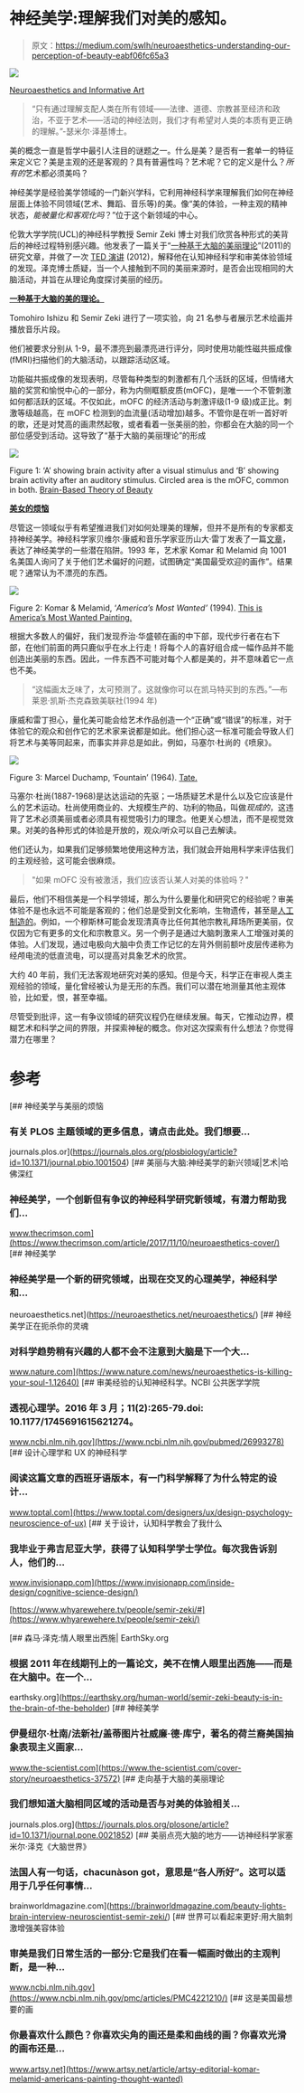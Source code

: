 # 神经美学:理解我们对美的感知。

> 原文：<https://medium.com/swlh/neuroaesthetics-understanding-our-perception-of-beauty-eabf06fc65a3>

![](img/a2a08aa0c280bb775a49b81651fb1339.png)

[Neuroaesthetics and Informative Art](https://www.idashboards.com/blog/2017/08/23/neuroaesthetics-and-informative-art/)

> “只有通过理解支配人类在所有领域——法律、道德、宗教甚至经济和政治，不亚于艺术——活动的神经法则，我们才有希望对人类的本质有更正确的理解。”-瑟米尔·泽基博士。

美的概念一直是哲学中最引人注目的谜题之一。什么是美？是否有一套单一的特征来定义它？美是主观的还是客观的？具有普遍性吗？艺术呢？它的定义是什么？*所有的*艺术都必须美吗？

神经美学是经验美学领域的一门新兴学科，它利用神经科学来理解我们如何在神经层面上体验不同领域(艺术、舞蹈、音乐等)的美。像“美的体验，一种主观的精神状态，*能被量化和客观化吗*？”位于这个新领域的中心。

伦敦大学学院(UCL)的神经科学教授 Semir Zeki 博士对我们欣赏各种形式的美背后的神经过程特别感兴趣。他发表了一篇关于“[一种基于大脑的美丽理论](https://journals.plos.org/plosone/article?id=10.1371/journal.pone.0021852)”(2011)的研究文章，并做了一次 [TED 演讲](https://www.youtube.com/watch?reload=9&v=3E46oWB4V0s) (2012)，解释他在认知神经科学和审美体验领域的发现。泽克博士质疑，当一个人接触到不同的美丽来源时，是否会出现相同的大脑活动，并旨在从理论角度探讨美丽的经历。

[**一种基于大脑的美的理论。**](https://journals.plos.org/plosone/article?id=10.1371/journal.pone.0021852)

Tomohiro Ishizu 和 Semir Zeki 进行了一项实验，向 21 名参与者展示艺术绘画并播放音乐片段。

他们被要求分别从 1-9，最不漂亮到最漂亮进行评分，同时使用功能性磁共振成像(fMRI)扫描他们的大脑活动，以跟踪活动区域。

功能磁共振成像的发现表明，尽管每种类型的刺激都有几个活跃的区域，但情绪大脑的奖赏和愉悦中心的一部分，称为内侧眶额皮质(mOFC)，是唯一一个不管刺激如何都活跃的区域。不仅如此，mOFC 的经济活动与刺激评级(1-9 级)成正比。刺激等级越高，在 mOFC 检测到的血流量(活动增加)越多。不管你是在听一首好听的歌，还是对梵高的画肃然起敬，或者看着一张美丽的脸，你都会在大脑的同一个部位感受到活动。这导致了“基于大脑的美丽理论”的形成

![](img/040eb28f86c172d19c4b7063662ed998.png)

Figure 1: ‘A’ showing brain activity after a visual stimulus and ‘B’ showing brain activity after an auditory stimulus. Circled area is the mOFC, common in both. [Brain-Based Theory of Beauty](https://journals.plos.org/plosone/article?id=10.1371/journal.pone.0021852)

[**美女的烦恼**](https://journals.plos.org/plosbiology/article?id=10.1371/journal.pbio.1001504)

尽管这一领域似乎有希望推进我们对如何处理美的理解，但并不是所有的专家都支持神经美学。神经科学家贝维尔·康威和音乐学家亚历山大·雷丁发表了一篇[文章](https://journals.plos.org/plosbiology/article?id=10.1371/journal.pbio.1001504)，表达了神经美学的一些潜在陷阱。1993 年，艺术家 Komar 和 Melamid 向 1001 名美国人询问了关于他们艺术偏好的问题，试图确定“美国最受欢迎的画作”。结果呢？通常认为不漂亮的东西。

![](img/a31d057c517669f723e4906645c0c4b7.png)

Figure 2: Komar & Melamid, ‘*America’s Most Wanted’* (1994). [This is America’s Most Wanted Painting.](https://www.artsy.net/article/artsy-editorial-komar-melamid-americans-painting-thought-wanted)

根据大多数人的偏好，我们发现乔治·华盛顿在画的中下部，现代步行者在右下部，在他们前面的两只鹿似乎在水上行走！将每个人的喜好组合成一幅作品并不能创造出美丽的东西。因此，一件东西不可能对每个人都是美的，并不意味着它一点也不美。

> “这幅画太乏味了，太可预测了。这就像你可以在凯马特买到的东西。”—布莱恩·凯斯·杰克森致美联社(1994 年)

康威和雷丁担心，量化美可能会给艺术作品创造一个“正确”或“错误”的标准，对于体验它的观众和创作它的艺术家来说都是如此。他们担心这一标准可能会导致人们将艺术与美等同起来，而事实并非总是如此，例如，马塞尔·杜尚的《喷泉》。

![](img/daa59d192d37eb8131e78b6dba2d3671.png)

Figure 3: Marcel Duchamp, ‘Fountain’ (1964). [Tate.](https://www.tate.org.uk/art/artworks/duchamp-fountain-t07573)

马塞尔·杜尚(1887-1968)是达达运动的先驱；一场质疑艺术是什么以及它应该是什么的艺术运动。杜尚使用商业的、大规模生产的、功利的物品，叫做*现成的*，这违背了艺术必须美丽或者必须具有视觉吸引力的理念。他更关心想法，而不是视觉效果。对美的各种形式的体验是开放的，观众/听众可以自己去解读。

他们还认为，如果我们足够频繁地使用这种方法，我们就会开始用科学来评估我们的主观经验，这可能会很麻烦。

> "如果 mOFC 没有被激活，我们应该否认某人对美的体验吗？"

最后，他们不相信美是一个科学领域，那么为什么要量化和研究它的经验呢？审美体验不是也永远不可能是客观的；他们总是受到文化影响，生物遗传，甚至是[人工制造的](https://www.ncbi.nlm.nih.gov/pmc/articles/PMC4221210/)。例如，一个穆斯林可能会发现清真寺比任何其他宗教礼拜场所更美丽，仅仅因为它有更多的文化和宗教意义。另一个例子是通过大脑刺激来人工增强对美的体验。人们发现，通过电极向大脑中负责工作记忆的左背外侧前额叶皮层传递称为经颅电流的低直流电，可以提高对具象艺术的欣赏。

大约 40 年前，我们无法客观地研究对美的感知。但是今天，科学正在审视人类主观经验的领域，量化曾经被认为是无形的东西。我们可以潜在地测量其他主观体验，比如爱，恨，甚至幸福。

尽管受到批评，这一有争议领域的研究议程仍在继续发展。每天，它推动边界，模糊艺术和科学之间的界限，并探索神秘的概念。你对这次探索有什么想法？你觉得潜力在哪里？

# 参考

[](https://journals.plos.org/plosbiology/article?id=10.1371/journal.pbio.1001504) [## 神经美学与美丽的烦恼

### 有关 PLOS 主题领域的更多信息，请点击此处。我们想要…

journals.plos.or](https://journals.plos.org/plosbiology/article?id=10.1371/journal.pbio.1001504) [](https://www.thecrimson.com/article/2017/11/10/neuroaesthetics-cover/) [## 美丽与大脑:神经美学的新兴领域|艺术|哈佛深红

### 神经美学，一个创新但有争议的神经科学研究新领域，有潜力帮助我们…

www.thecrimson.com](https://www.thecrimson.com/article/2017/11/10/neuroaesthetics-cover/) [](https://neuroaesthetics.net/neuroaesthetics/) [## 神经美学

### 神经美学是一个新的研究领域，出现在交叉的心理美学，神经科学和…

neuroaesthetics.net](https://neuroaesthetics.net/neuroaesthetics/) [](https://www.nature.com/news/neuroaesthetics-is-killing-your-soul-1.12640) [## 神经美学正在扼杀你的灵魂

### 对科学趋势稍有兴趣的人都不会不注意到大脑是下一个大…

www.nature.com](https://www.nature.com/news/neuroaesthetics-is-killing-your-soul-1.12640) [](https://www.ncbi.nlm.nih.gov/pubmed/26993278) [## 审美经验的认知神经科学。NCBI 公共医学学院

### 透视心理学。2016 年 3 月；11(2):265-79.doi: 10.1177/1745691615621274。

www.ncbi.nlm.nih.gov](https://www.ncbi.nlm.nih.gov/pubmed/26993278) [](https://www.toptal.com/designers/ux/design-psychology-neuroscience-of-ux) [## 设计心理学和 UX 的神经科学

### 阅读这篇文章的西班牙语版本，有一门科学解释了为什么特定的设计…

www.toptal.com](https://www.toptal.com/designers/ux/design-psychology-neuroscience-of-ux) [](https://www.invisionapp.com/inside-design/cognitive-science-design/) [## 关于设计，认知科学教会了我什么

### 我毕业于弗吉尼亚大学，获得了认知科学学士学位。每次我告诉别人，他们的…

www.invisionapp.com](https://www.invisionapp.com/inside-design/cognitive-science-design/) 

[https://www.whyarewehere.tv/people/semir-zeki/#](https://www.whyarewehere.tv/people/semir-zeki/)

[](https://earthsky.org/human-world/semir-zeki-beauty-is-in-the-brain-of-the-beholder) [## 森马·泽克:情人眼里出西施| EarthSky.org

### 根据 2011 年在线期刊上的一篇论文，美不在情人眼里出西施——而是在大脑中。在一个…

earthsky.org](https://earthsky.org/human-world/semir-zeki-beauty-is-in-the-brain-of-the-beholder) [](https://www.the-scientist.com/cover-story/neuroaesthetics-37572) [## 神经美学

### 伊曼纽尔·杜南/法新社/盖蒂图片社威廉·德·库宁，著名的荷兰裔美国抽象表现主义画家…

www.the-scientist.com](https://www.the-scientist.com/cover-story/neuroaesthetics-37572) [](https://journals.plos.org/plosone/article?id=10.1371/journal.pone.0021852) [## 走向基于大脑的美丽理论

### 我们想知道大脑相同区域的活动是否与对美的体验相关…

journals.plos.org](https://journals.plos.org/plosone/article?id=10.1371/journal.pone.0021852) [](https://brainworldmagazine.com/beauty-lights-brain-interview-neuroscientist-semir-zeki/) [## 美丽点亮大脑的地方——访神经科学家塞米尔·泽克《大脑世界》

### 法国人有一句话，chacunàson got，意思是“各人所好”。这可以适用于几乎任何事情…

brainworldmagazine.com](https://brainworldmagazine.com/beauty-lights-brain-interview-neuroscientist-semir-zeki/) [](https://www.ncbi.nlm.nih.gov/pmc/articles/PMC4221210/) [## 世界可以看起来更好:用大脑刺激增强美容体验

### 审美是我们日常生活的一部分:它是我们在看一幅画时做出的主观判断，是一种…

www.ncbi.nlm.nih.gov](https://www.ncbi.nlm.nih.gov/pmc/articles/PMC4221210/) [](https://www.artsy.net/article/artsy-editorial-komar-melamid-americans-painting-thought-wanted) [## 这是美国最想要的画

### 你最喜欢什么颜色？你喜欢尖角的画还是柔和曲线的画？你喜欢光滑的画布还是…

www.artsy.net](https://www.artsy.net/article/artsy-editorial-komar-melamid-americans-painting-thought-wanted)